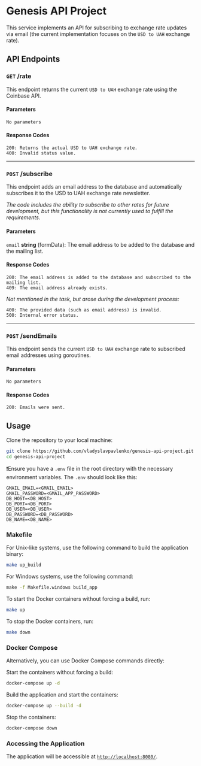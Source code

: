 # Genesis API Project

This service implements an API for subscribing to exchange rate updates via email (the current implementation focuses on the `USD to UAH` exchange rate).
## API Endpoints

### `GET` /rate

This endpoint returns the current `USD to UAH` exchange rate using the Coinbase API.

#### Parameters

`No parameters`

#### Response Codes

```
200: Returns the actual USD to UAH exchange rate.
400: Invalid status value.
```

---

### `POST` /subscribe

This endpoint adds an email address to the database and automatically subscribes it to the USD to UAH exchange rate newsletter.

_The code includes the ability to subscribe to other rates for future development, but this functionality is not currently used to fulfill the requirements._

#### Parameters
``email`` **string** (formData): The email address to be added to the database and the mailing list.

#### Response Codes
```
200: The email address is added to the database and subscribed to the mailing list.
409: The email address already exists.
```

_Not mentioned in the task, but arose during the development process:_
```
400: The provided data (such as email address) is invalid.
500: Internal error status.
```

---

### `POST` /sendEmails

This endpoint sends the current `USD to UAH` exchange rate to subscribed email addresses using goroutines.

#### Parameters
`No parameters`

#### Response Codes

```
200: Emails were sent.
```


## Usage
Clone the repository to your local machine:
```sh
git clone https://github.com/vladyslavpavlenko/genesis-api-project.git
cd genesis-api-project
```
❗️Ensure you have a `.env` file in the root directory with the necessary environment variables. The `.env` should look like this:
```dotenv
GMAIL_EMAIL=<GMAIL_EMAIL>
GMAIL_PASSWORD=<GMAIL_APP_PASSWORD>
DB_HOST=<DB_HOST>
DB_PORT=<DB_PORT>
DB_USER=<DB_USER>
DB_PASSWORD=<DB_PASSWORD>
DB_NAME=<DB_NAME>
```

### Makefile
For Unix-like systems, use the following command to build the application binary:
```sh
make up_build
```
For Windows systems, use the following command:
```cmd
make -f Makefile.windows build_app
```
To start the Docker containers without forcing a build, run:
```sh
make up
```
To stop the Docker containers, run:
```sh
make down
```

### Docker Compose
Alternatively, you can use Docker Compose commands directly:

Start the containers without forcing a build:
```sh
docker-compose up -d
```
Build the application and start the containers:
```sh
docker-compose up --build -d
```
Stop the containers:
```sh
docker-compose down
```

### Accessing the Application
The application will be accessible at [`http://localhost:8080/`](http://localhost:8081/).
